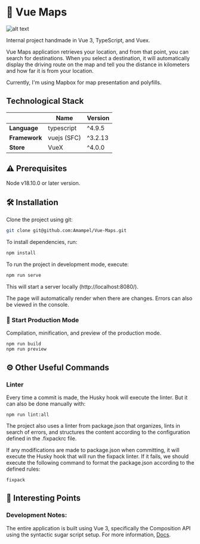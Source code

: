 #  🤖 Vue Maps

![alt text](https://github.com/amampel/Vue-Maps/blob/main/image.jpg?raw=true)

Internal project handmade in Vue 3, TypeScript, and Vuex.

Vue Maps application retrieves your location, and from that point, you can search for destinations. When you select a destination, it will automatically display the driving route on the map and tell you the distance in kilometers and how far it is from your location.

Currently, I'm using Mapbox for map presentation and polyfills.

## Technological Stack

|               | Name        | Version |
| ------------- | ----------- | ------- |
| **Language**  | typescript  | ^4.9.5  |
| **Framework** | vuejs (SFC) | ^3.2.13 |
| **Store**     | VueX        | ^4.0.0  |

## ⚠️ Prerequisites
Node v18.10.0 or later version.

## 🛠 Installation
Clone the project using git:

```bash
git clone git@github.com:Amampel/Vue-Maps.git
```

To install dependencies, run:

```bash
npm install
```

To run the project in development mode, execute:

```bash
npm run serve
```

This will start a server locally (http://localhost:8080/).

The page will automatically render when there are changes. Errors can also be viewed in the console.

### 📌 Start Production Mode
Compilation, minification, and preview of the production mode.

```
npm run build
npm run preview
```

## ⚙️ Other Useful Commands

### Linter

Every time a commit is made, the Husky hook will execute the linter. But it can also be done manually with:

```
npm run lint:all
```

The project also uses a linter from package.json that organizes, lints in search of errors, and structures the content according to the configuration defined in the .fixpackrc file.

If any modifications are made to package.json when committing, it will execute the Husky hook that will run the fixpack linter. If it fails, we should execute the following command to format the package.json according to the defined rules:

```
fixpack
```

## 📍 Interesting Points
### Development Notes:
The entire application is built using Vue 3, specifically the Composition API using the syntactic sugar script setup. For more information, [Docs](https://v3.vuejs.org/api/sfc-script-setup.html#basic-syntax).
